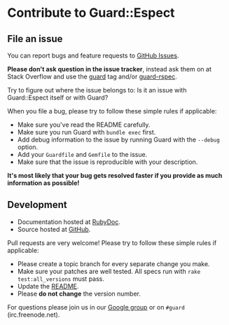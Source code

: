 Contribute to Guard::Espect
==========================

File an issue
-------------

You can report bugs and feature requests to [GitHub Issues](https://github.com/guard/guard-rspec/issues).

**Please don't ask question in the issue tracker**, instead ask them on at Stack Overflow and use the
[guard](http://stackoverflow.com/questions/tagged/guard) tag and/or [guard-rspec](http://stackoverflow.com/questions/tagged/guard-rspec).

Try to figure out where the issue belongs to: Is it an issue with Guard::Espect itself or with Guard?

When you file a bug, please try to follow these simple rules if applicable:

* Make sure you've read the README carefully.
* Make sure you run Guard with `bundle exec` first.
* Add debug information to the issue by running Guard with the `--debug` option.
* Add your `Guardfile` and `Gemfile` to the issue.
* Make sure that the issue is reproducible with your description.

**It's most likely that your bug gets resolved faster if you provide as much information as possible!**

Development
-----------

* Documentation hosted at [RubyDoc](http://rubydoc.info/github/guard/guard-rspec/master/frames).
* Source hosted at [GitHub](https://github.com/guard/guard-rspec).

Pull requests are very welcome! Please try to follow these simple rules if applicable:

* Please create a topic branch for every separate change you make.
* Make sure your patches are well tested. All specs run with `rake test:all_versions` must pass.
* Update the [README](https://github.com/guard/guard-rspec/blob/master/README.md).
* Please **do not change** the version number.

For questions please join us in our [Google group](http://groups.google.com/group/guard-dev) or on
`#guard` (irc.freenode.net).
